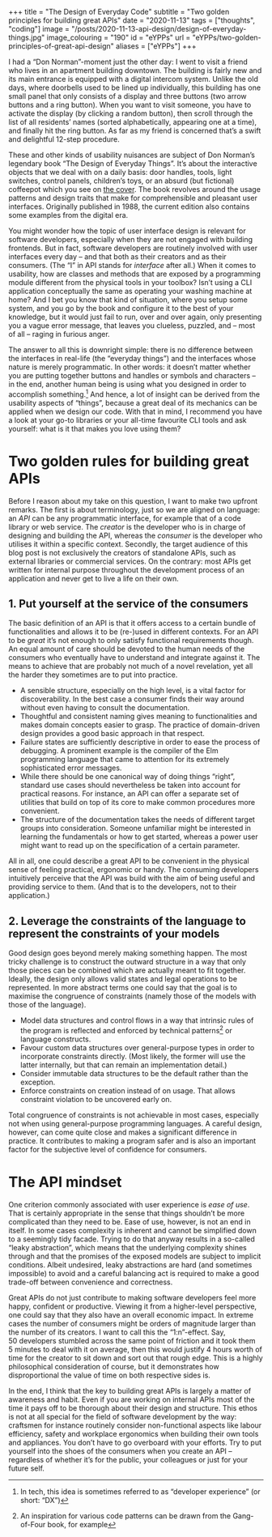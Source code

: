 +++
title = "The Design of Everyday Code"
subtitle = "Two golden principles for building great APIs"
date = "2020-11-13"
tags = ["thoughts", "coding"]
image = "/posts/2020-11-13-api-design/design-of-everyday-things.jpg"
image_colouring = "190"
id = "eYPPs"
url = "eYPPs/two-golden-principles-of-great-api-design"
aliases = ["eYPPs"]
+++

I had a “Don Norman”-moment just the other day: I went to visit a friend who lives in an apartment building downtown. The building is fairly new and its main entrance is equipped with a digital intercom system. Unlike the old days, where doorbells used to be lined up individually, this building has one small panel that only consists of a display and three buttons (two arrow buttons and a ring button). When you want to visit someone, you have to activate the display (by clicking a random button), then scroll through the list of all residents’ names (sorted alphabetically, appearing one at a time), and finally hit the ring button. As far as my friend is concerned that’s a swift and delightful 12-step procedure.

These and other kinds of usability nuisances are subject of Don Norman’s legendary book “The Design of Everyday Things”. It’s about the interactive objects that we deal with on a daily basis: door handles, tools, light switches, control panels, children’s toys, or an absurd (but fictional) coffeepot which you see on [the cover](/posts/2020-11-13-api-design/design-of-everyday-things.jpg). The book revolves around the usage patterns and design traits that make for comprehensible and pleasant user interfaces. Originally published in 1988, the current edition also contains some examples from the digital era.

You might wonder how the topic of user interface design is relevant for software developers, especially when they are not engaged with building frontends. But in fact, software developers are routinely involved with user interfaces every day – and that both as their creators and as their consumers. (The “I” in API stands for *interface* after all.) When it comes to usability, how are classes and methods that are exposed by a programming module different from the physical tools in your toolbox? Isn’t using a CLI application conceptually the same as operating your washing machine at home? And I bet you know that kind of situation, where you setup some system, and you go by the book and configure it to the best of your knowledge, but it would just fail to run, over and over again, only presenting you a vague error message, that leaves you clueless, puzzled, and – most of all – raging in furious anger.

The answer to all this is downright simple: there is no difference between the interfaces in real-life (the “everyday things”) and the interfaces whose nature is merely programmatic. In other words: it doesn’t matter whether you are putting together buttons and handles or symbols and characters – in the end, another human being is using what you designed in order to accomplish something.[^1] And hence, a lot of insight can be derived from the usability aspects of “things”, because a great deal of its mechanics can be applied when we design our code. With that in mind, I recommend you have a look at your go-to libraries or your all-time favourite CLI tools and ask yourself: what is it that makes you love using them?


# Two golden rules for building great APIs

Before I reason about my take on this question, I want to make two upfront remarks. The first is about terminology, just so we are aligned on language: an *API* can be any programmatic interface, for example that of a code library or web service. The *creator* is the developer who is in charge of designing and building the API, whereas the *consumer* is the developer who utilises it within a specific context. Secondly, the target audience of this blog post is not exclusively the creators of standalone APIs, such as external libraries or commercial services. On the contrary: most APIs get written for internal purpose throughout the development process of an application and never get to live a life on their own.

## 1. Put yourself at the service of the consumers

The basic definition of an API is that it offers access to a certain bundle of functionalities and allows it to be (re-)used in different contexts. For an API to be *great* it’s not enough to only satisfy functional requirements though. An equal amount of care should be devoted to the human needs of the consumers who eventually have to understand and integrate against it. The means to achieve that are probably not much of a novel revelation, yet all the harder they sometimes are to put into practice.

- A sensible structure, especially on the high level, is a vital factor for discoverability. In the best case a consumer finds their way around without even having to consult the documentation.
- Thoughtful and consistent naming gives meaning to functionalities and makes domain concepts easier to grasp. The practice of domain-driven design provides a good basic approach in that respect.
- Failure states are sufficiently descriptive in order to ease the process of debugging. A prominent example is the compiler of the Elm programming language that came to attention for its extremely sophisticated error messages.
- While there should be one canonical way of doing things “right”, standard use cases should nevertheless be taken into account for practical reasons. For instance, an API can offer a separate set of utilities that build on top of its core to make common procedures more convenient.
- The structure of the documentation takes the needs of different target groups into consideration. Someone unfamiliar might be interested in learning the fundamentals or how to get started, whereas a power user might want to read up on the specification of a certain parameter.

All in all, one could describe a great API to be convenient in the physical sense of feeling practical, ergonomic or handy. The consuming developers intuitively perceive that the API was build with the aim of being useful and providing service to them. (And that is to the developers, not to their application.)

## 2. Leverage the constraints of the language to represent the constraints of your models

Good design goes beyond merely making something happen. The most tricky challenge is to construct the outward structure in a way that only those pieces can be combined which are actually meant to fit together. Ideally, the design only allows valid states and legal operations to be represented. In more abstract terms one could say that the goal is to maximise the congruence of constraints (namely those of the models with those of the language).

- Model data structures and control flows in a way that intrinsic rules of the program is reflected and enforced by technical patterns[^2] or language constructs.
- Favour custom data structures over general-purpose types in order to incorporate constraints directly. (Most likely, the former will use the latter internally, but that can remain an implementation detail.)
- Consider immutable data structures to be the default rather than the exception.
- Enforce constraints on creation instead of on usage. That allows constraint violation to be uncovered early on.

Total congruence of constraints is not achievable in most cases, especially not when using general-purpose programming languages. A careful design, however, can come quite close and makes a significant difference in practice. It contributes to making a program safer and is also an important factor for the subjective level of confidence for consumers.


# The API mindset

One criterion commonly associated with user experience is *ease of use*. That is certainly appropriate in the sense that things shouldn’t be more complicated than they need to be. Ease of use, however, is not an end in itself. In some cases complexity is inherent and cannot be simplified down to a seemingly tidy facade. Trying to do that anyway results in a so-called “leaky abstraction”, which means that the underlying complexity shines through and that the promises of the exposed models are subject to implicit conditions. Albeit undesired, leaky abstractions are hard (and sometimes impossible) to avoid and a careful balancing act is required to make a good trade-off between convenience and correctness.

Great APIs do not just contribute to making software developers feel more happy, confident or productive. Viewing it from a higher-level perspective, one could say that they also have an overall economic impact. In extreme cases the number of consumers might be orders of magnitude larger than the number of its creators. I want to call this the “1:n”-effect. Say, 50 developers stumbled across the same point of friction and it took them 5 minutes to deal with it on average, then this would justify 4 hours worth of time for the creator to sit down and sort out that rough edge. This is a highly philosophical consideration of course, but it demonstrates how disproportional the value of time on both respective sides is.

In the end, I think that the key to building great APIs is largely a matter of awareness and habit. Even if you are working on internal APIs most of the time it pays off to be thorough about their design and structure. This ethos is not at all special for the field of software development by the way: craftsmen for instance routinely consider non-functional aspects like labour efficiency, safety and workplace ergonomics when building their own tools and appliances. You don’t have to go overboard with your efforts. Try to put yourself into the shoes of the consumers when you create an API – regardless of whether it’s for the public, your colleagues or just for your future self.


[^1]: In tech, this idea is sometimes referred to as “developer experience” (or short: “DX”)

[^2]: An inspiration for various code patterns can be drawn from the Gang-of-Four book, for example
